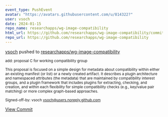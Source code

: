 ```yaml
---
event_type: PushEvent
avatar: "https://avatars.githubusercontent.com/u/814322?"
user: vsoch
date: 2024-01-15
repo_name: researchapps/wg-image-compatibility
html_url: https://github.com/researchapps/wg-image-compatibility/commit/c7c53827cfc925e5ba42b92ae3732e1224237cf9
repo_url: https://github.com/researchapps/wg-image-compatibility
---
```


<a href='https://github.com/vsoch' target='_blank'>vsoch</a> pushed to <a href='https://github.com/researchapps/wg-image-compatibility' target='_blank'>researchapps/wg-image-compatibility</a>

<small>add: proposal C for working compatibility group

This proposal is focused on a simple design for metadata about compatibility
within either an existing manifest (or list) or a newly created artifact.
It describes a plugin architecture and namespaced attributes (the metadata)
that are maintained by compatibility interest groups, and a plugin framework
that includes plugins for extracting, checking, and creation, and within
each flexibility for simple compatibility checks (e.g., key/value pair matching)
or more complex graph-based approaches.

Signed-off-by: vsoch <vsoch@users.noreply.github.com></small>

<a href='https://github.com/researchapps/wg-image-compatibility/commit/c7c53827cfc925e5ba42b92ae3732e1224237cf9' target='_blank'>View Commit</a>
